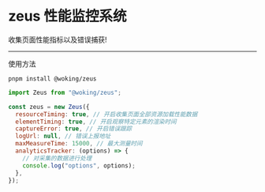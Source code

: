 # zeus 性能监控系统

收集页面性能指标以及错误捕获!

---

使用方法

```node
pnpm install @woking/zeus
```

```js
import Zeus from "@woking/zeus";

const zeus = new Zeus({
  resourceTiming: true, // 开启收集页面全部资源加载性能数据
  elementTiming: true, // 开启观察特定元素的渲染时间
  captureError: true, // 开启错误跟踪
  logUrl: null, // 错误上报地址
  maxMeasureTime: 15000, // 最大测量时间
  analyticsTracker: (options) => {
    // 对采集的数据进行处理
    console.log("options", options);
  },
});
```
